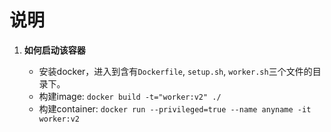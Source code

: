 
# 说明

1. **如何启动该容器**

	- 安装docker，进入到含有`Dockerfile`, `setup.sh`, `worker.sh`三个文件的目录下。
	- 构建image: `docker build -t="worker:v2" ./`
	- 构建container: `docker run --privileged=true --name anyname -it worker:v2`


